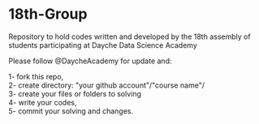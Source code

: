 # 18th-Group
Repository to hold codes written and developed by the 18th assembly of students participating at Dayche Data Science Academy

Please follow @DaycheAcademy for update and: <br /> 

1- fork this repo, <br />
2- create directory: "your github account"/"course name"/ <br />
3- create your files or folders to solving <br />
4- write your codes, <br />
5- commit your solving and changes. <br />

